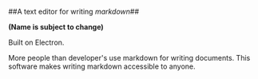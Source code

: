 ##A text editor for writing _markdown_##

**(Name is subject to change)**

Built on Electron.

More people than developer's use markdown for writing documents. This software makes writing markdown accessible to anyone.
